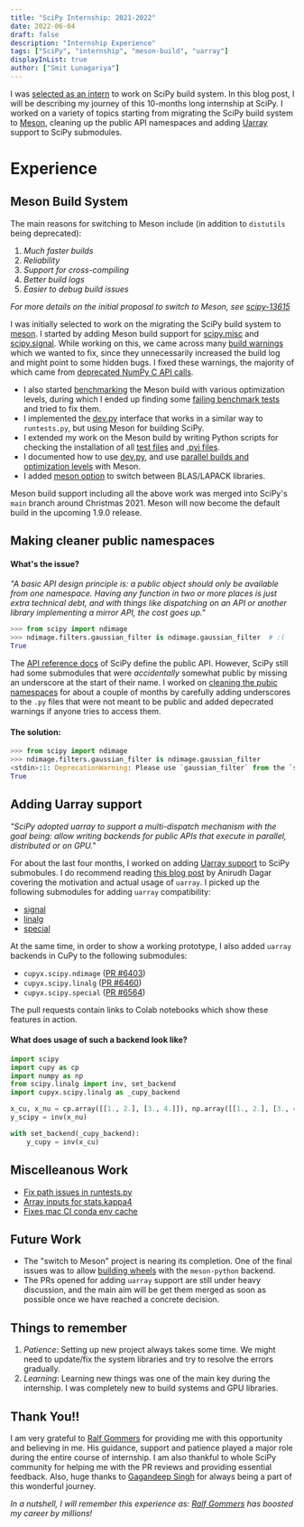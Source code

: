 ```yaml
---
title: "SciPy Internship: 2021-2022"
date: 2022-06-04
draft: false
description: "Internship Experience"
tags: ["SciPy", "internship", "meson-build", "uarray"]
displayInList: true
author: ["Smit Lunagariya"]
---
```


I was [selected as an intern](https://mail.python.org/archives/list/scipy-dev@python.org/message/4S43BYHDQIPQENNJ6EMQY5QZDZK3ZT5I/) to work on SciPy build system. In this blog post, I will be describing my journey of this 10-months long internship at SciPy. I worked on a variety of topics starting from migrating the SciPy build system to [Meson](https://mesonbuild.com/index.html), cleaning up the public API namespaces and adding [Uarray](https://uarray.org/en/latest/) support to SciPy submodules.

# Experience

## Meson Build System

The main reasons for switching to Meson include (in addition to `distutils` being deprecated):

1. _Much faster builds_
2. _Reliability_
3. _Support for cross-compiling_
4. _Better build logs_
5. _Easier to debug build issues_

_For more details on the initial proposal to switch to Meson, see [scipy-13615](https://github.com/scipy/scipy/issues/13615)_

I was initially selected to work on the migrating the SciPy build system to [meson](https://mesonbuild.com/index.html). I started by adding Meson build support
for [scipy.misc](https://github.com/rgommers/scipy/pull/35) and [scipy.signal](https://github.com/rgommers/scipy/pull/37). While working on this, we came across many [build warnings](https://github.com/rgommers/scipy/issues/42) which we wanted to fix, since they unnecessarily increased the build log and might point to some hidden bugs. I fixed these warnings, the majority of which came from [deprecated NumPy C API calls](https://github.com/rgommers/scipy/issues/30).

- I also started [benchmarking](https://github.com/rgommers/scipy/issues/58) the Meson build with various optimization levels, during which I ended up finding some [failing benchmark tests](https://github.com/scipy/scipy/issues/14667) and tried to fix them.
- I implemented the [dev.py](https://github.com/rgommers/scipy/pull/94) interface that works in a similar way to `runtests.py`, but using Meson for building SciPy.
- I extended my work on the Meson build by writing Python scripts for checking the installation of all [test files](https://github.com/rgommers/scipy/issues/69) and [.pyi files](https://github.com/scipy/scipy/pull/16010).
- I documented how to use [dev.py](https://github.com/rgommers/scipy/pull/96), and use [parallel builds and optimization levels](https://github.com/scipy/scipy/pull/15953) with Meson.
- I added [meson option](https://github.com/rgommers/scipy/pull/130) to switch between BLAS/LAPACK libraries.

Meson build support including all the above work was merged into SciPy's `main` branch around Christmas 2021. Meson will now become the default build in the upcoming 1.9.0 release.

## Making cleaner public namespaces

#### What's the issue?

_"A basic API design principle is: a public object should only be available from one namespace. Having any function in two or more places is just extra technical debt, and with things like dispatching on an API or another library implementing a mirror API, the cost goes up."_

```py
>>> from scipy import ndimage
>>> ndimage.filters.gaussian_filter is ndimage.gaussian_filter  # :(
True
```

The [API reference docs](http://scipy.github.io/devdocs/reference/index.html#api-definition) of SciPy define the public API. However, SciPy still had some submodules that were _accidentally_ somewhat public by missing an underscore at the start of their name.
I worked on [cleaning the pubic namespaces](https://github.com/scipy/scipy/issues/14360) for about a couple of months by carefully adding underscores to the `.py` files that were not meant to be public and added depecrated warnings if anyone tries to access them.

#### The solution:

```py
>>> from scipy import ndimage
>>> ndimage.filters.gaussian_filter is ndimage.gaussian_filter
<stdin>:1: DeprecationWarning: Please use `gaussian_filter` from the `scipy.ndimage` namespace, the `scipy.ndimage.filters` namespace is deprecated.
True
```

## Adding Uarray support

_"SciPy adopted uarray to support a multi-dispatch mechanism with the goal being: allow writing backends for public APIs that execute in parallel, distributed or on GPU."_

For about the last four months, I worked on adding [Uarray support](https://github.com/scipy/scipy/issues/14353) to SciPy submobules. I do recommend reading [this blog post](https://labs.quansight.org/blog/2021/10/array-libraries-interoperability/) by Anirudh Dagar covering the motivation and actual usage of `uarray`. I picked up the following submodules for adding `uarray` compatibility:

- [signal](https://github.com/rgommers/scipy/pull/101)
- [linalg](https://github.com/scipy/scipy/pull/15610)
- [special](https://github.com/scipy/scipy/pull/15665)

At the same time, in order to show a working prototype, I also added `uarray` backends in CuPy to the following submodules:

- `cupyx.scipy.ndimage` ([PR #6403](https://github.com/cupy/cupy/pull/6403))
- `cupyx.scipy.linalg` ([PR #6460](https://github.com/cupy/cupy/pull/6460))
- `cupyx.scipy.special` ([PR #6564](https://github.com/cupy/cupy/pull/6564))

The pull requests contain links to Colab notebooks which show these features in action.

#### What does usage of such a backend look like?

```py
import scipy
import cupy as cp
import numpy as np
from scipy.linalg import inv, set_backend
import cupyx.scipy.linalg as _cupy_backend

x_cu, x_nu = cp.array([[1., 2.], [3., 4.]]), np.array([[1., 2.], [3., 4.]])
y_scipy = inv(x_nu)

with set_backend(_cupy_backend):
    y_cupy = inv(x_cu)
```

## Miscelleanous Work

- [Fix path issues in runtests.py](https://github.com/scipy/scipy/pull/15440)
- [Array inputs for stats.kappa4](https://github.com/scipy/scipy/pull/15250)
- [Fixes mac CI conda env cache](https://github.com/rgommers/scipy/pull/115)

## Future Work

- The "switch to Meson" project is nearing its completion. One of the final issues was to allow [building wheels](https://github.com/scipy/scipy/pull/15476) with the `meson-python` backend.
- The PRs opened for adding `uarray` support are still under heavy discussion, and the main aim will be get them merged as soon as possible once we have reached a concrete decision.

## Things to remember

1. _Patience_: Setting up new project always takes some time. We might need to update/fix the system libraries and try to resolve the errors gradually.
2. _Learning_: Learning new things was one of the main key during the internship. I was completely new to build systems and GPU libraries.

## Thank You!!

I am very grateful to [Ralf Gommers](https://github.com/rgommers) for providing me with this opportunity and believing in me. His guidance, support and patience played a major role during the entire course of internship.
I am also thankful to whole SciPy community for helping me with the PR reviews and providing essential feedback. Also, huge thanks to [Gagandeep Singh](https://github.com/czgdp1807) for always being a part of this wonderful journey.

_In a nutshell, I will remember this experience as: [Ralf Gommers](https://github.com/rgommers) has boosted my career by millions!_
